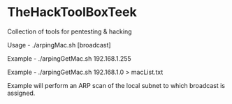 # TheHackToolBoxTeek

Collection of tools for pentesting &amp; hacking



Usage   - ./arpingMac.sh [broadcast] 


Example - ./arpingGetMac.sh 192.168.1.255

Example - ./arpingGetMac.sh 192.168.1.0 > macList.txt



Example will perform an ARP scan of the local subnet to which broadcast is assigned.
